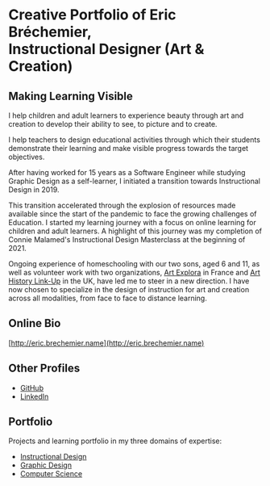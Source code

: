 # Creative Portfolio of Eric Bréchemier,<br>Instructional Designer (Art & Creation)

## Making Learning Visible

I help children and adult learners to experience beauty
through art and creation to develop their ability to see,
to picture and to create.

I help teachers to design educational activities
through which their students demonstrate their learning
and make visible progress towards the target objectives.

After having worked for 15 years as a Software Engineer while
studying Graphic Design as a self-learner, I initiated a transition
towards Instructional Design in 2019.

This transition accelerated through the explosion of resources made
available since the start of the pandemic to face the growing challenges
of Education. I started my learning journey with a focus on online learning
for children and adult learners. A highlight of this journey was my completion
of Connie Malamed's Instructional Design Masterclass at the beginning of 2021.

Ongoing experience of homeschooling with our two sons, aged 6 and 11, as
well as volunteer work with two organizations, [Art Explora][] in France and
[Art History Link-Up][AHLU] in the UK, have led me to steer in a new direction.
I have now chosen to specialize in the design of instruction for art and
creation across all modalities, from face to face to distance learning.

[Art Explora]: https://www.artexplora.org/en/home
[AHLU]: https://arthistorylinkup.org/

## Online Bio

[http://eric.brechemier.name](http://eric.brechemier.name)

## Other Profiles

* [GitHub](http://github.com/eric-brechemier)
* [LinkedIn](http://www.linkedin.com/in/ericbrechemier)

## Portfolio

Projects and learning portfolio in my three domains of expertise:

* [Instructional Design](instructional-design/README.md)
* [Graphic Design](graphic-design/README.md)
* [Computer Science](computer-science/README.md)
